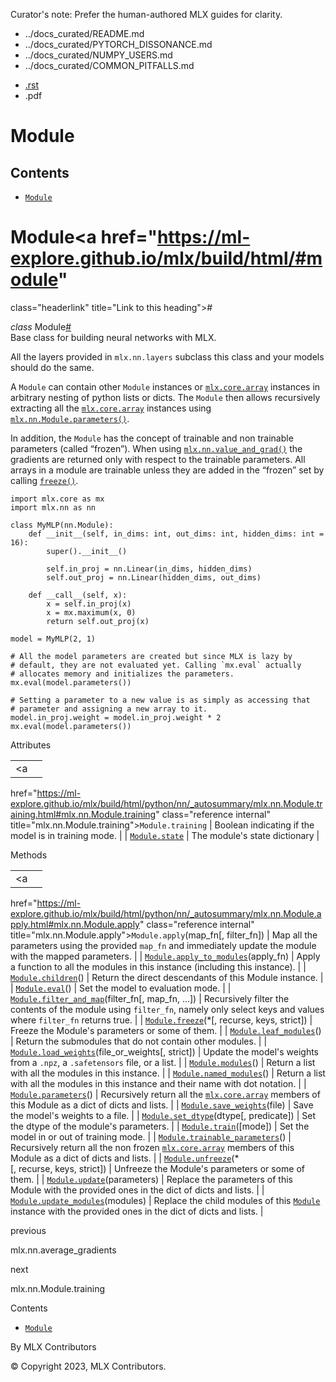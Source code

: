 Curator's note: Prefer the human-authored MLX guides for clarity.
- ../docs_curated/README.md
- ../docs_curated/PYTORCH_DISSONANCE.md
- ../docs_curated/NUMPY_USERS.md
- ../docs_curated/COMMON_PITFALLS.md


<div id="main-content" class="bd-main" role="main">

<div class="sbt-scroll-pixel-helper">

</div>

<div class="bd-content">

<div class="bd-article-container">

<div class="bd-header-article d-print-none">

<div class="header-article-items header-article__inner">

<div class="header-article-items__start">

<div class="header-article-item">

<span class="fa-solid fa-bars"></span>

</div>

</div>

<div class="header-article-items__end">

<div class="header-article-item">

<div class="article-header-buttons">

<a href="https://github.com/ml-explore/mlx"
class="btn btn-sm btn-source-repository-button"
data-bs-placement="bottom" data-bs-toggle="tooltip" target="_blank"
title="Source repository"><span class="btn__icon-container"> <em></em>
</span></a>

<div class="dropdown dropdown-download-buttons">

- <a
  href="https://ml-explore.github.io/mlx/build/html/_sources/python/nn/module.rst"
  class="btn btn-sm btn-download-source-button dropdown-item"
  data-bs-placement="left" data-bs-toggle="tooltip" target="_blank"
  title="Download source file"><span class="btn__icon-container">
  <em></em> </span> <span class="btn__text-container">.rst</span></a>
- <span class="btn__icon-container"> </span>
  <span class="btn__text-container">.pdf</span>

</div>

<span class="btn__icon-container"> </span>

<span class="fa-solid fa-list"></span>

</div>

</div>

</div>

</div>

</div>

<div id="jb-print-docs-body" class="onlyprint">

# Module

<div id="print-main-content">

<div id="jb-print-toc">

<div>

## Contents

</div>

- <a href="https://ml-explore.github.io/mlx/build/html/#mlx.nn.Module"
  class="reference internal nav-link"><span class="pre"><code
  class="docutils literal notranslate">Module</code></span></a>

</div>

</div>

</div>

<div id="searchbox">

</div>

<div id="module" class="section">

# Module<a href="https://ml-explore.github.io/mlx/build/html/#module"
class="headerlink" title="Link to this heading">#</a>

*<span class="pre">class</span><span class="w"> </span>*<span class="sig-name descname"><span class="pre">Module</span></span><a href="https://ml-explore.github.io/mlx/build/html/#mlx.nn.Module"
class="headerlink" title="Link to this definition">#</a>  
Base class for building neural networks with MLX.

All the layers provided in <span class="pre">`mlx.nn.layers`</span>
subclass this class and your models should do the same.

A <span class="pre">`Module`</span> can contain other
<span class="pre">`Module`</span> instances or <a
href="https://ml-explore.github.io/mlx/build/html/python/_autosummary/mlx.core.array.html#mlx.core.array"
class="reference internal" title="mlx.core.array"><span
class="pre"><code
class="sourceCode python">mlx.core.array</code></span></a> instances in
arbitrary nesting of python lists or dicts. The
<span class="pre">`Module`</span> then allows recursively extracting all
the <a
href="https://ml-explore.github.io/mlx/build/html/python/_autosummary/mlx.core.array.html#mlx.core.array"
class="reference internal" title="mlx.core.array"><span
class="pre"><code
class="sourceCode python">mlx.core.array</code></span></a> instances
using <a
href="https://ml-explore.github.io/mlx/build/html/python/nn/_autosummary/mlx.nn.Module.parameters.html#mlx.nn.Module.parameters"
class="reference internal" title="mlx.nn.Module.parameters"><span
class="pre"><code
class="sourceCode python">mlx.nn.Module.parameters()</code></span></a>.

In addition, the <span class="pre">`Module`</span> has the concept of
trainable and non trainable parameters (called “frozen”). When using <a
href="https://ml-explore.github.io/mlx/build/html/python/_autosummary/mlx.nn.value_and_grad.html#mlx.nn.value_and_grad"
class="reference internal" title="mlx.nn.value_and_grad"><span
class="pre"><code
class="sourceCode python">mlx.nn.value_and_grad()</code></span></a> the
gradients are returned only with respect to the trainable parameters.
All arrays in a module are trainable unless they are added in the
“frozen” set by calling <a
href="https://ml-explore.github.io/mlx/build/html/python/nn/_autosummary/mlx.nn.Module.freeze.html#mlx.nn.Module.freeze"
class="reference internal" title="mlx.nn.Module.freeze"><span
class="pre"><code class="sourceCode python">freeze()</code></span></a>.

<div class="highlight-python notranslate">

<div class="highlight">

    import mlx.core as mx
    import mlx.nn as nn

    class MyMLP(nn.Module):
        def __init__(self, in_dims: int, out_dims: int, hidden_dims: int = 16):
            super().__init__()

            self.in_proj = nn.Linear(in_dims, hidden_dims)
            self.out_proj = nn.Linear(hidden_dims, out_dims)

        def __call__(self, x):
            x = self.in_proj(x)
            x = mx.maximum(x, 0)
            return self.out_proj(x)

    model = MyMLP(2, 1)

    # All the model parameters are created but since MLX is lazy by
    # default, they are not evaluated yet. Calling `mx.eval` actually
    # allocates memory and initializes the parameters.
    mx.eval(model.parameters())

    # Setting a parameter to a new value is as simply as accessing that
    # parameter and assigning a new array to it.
    model.in_proj.weight = model.in_proj.weight * 2
    mx.eval(model.parameters())

</div>

</div>

Attributes

<div class="pst-scrollable-table-container">

|  |  |
|----|----|
| <a
href="https://ml-explore.github.io/mlx/build/html/python/nn/_autosummary/mlx.nn.Module.training.html#mlx.nn.Module.training"
class="reference internal" title="mlx.nn.Module.training"><span
class="pre"><code
class="sourceCode python">Module.training</code></span></a> | Boolean indicating if the model is in training mode. |
| <a
href="https://ml-explore.github.io/mlx/build/html/python/nn/_autosummary/mlx.nn.Module.state.html#mlx.nn.Module.state"
class="reference internal" title="mlx.nn.Module.state"><span
class="pre"><code
class="sourceCode python">Module.state</code></span></a> | The module's state dictionary |

</div>

Methods

<div class="pst-scrollable-table-container">

|  |  |
|----|----|
| <a
href="https://ml-explore.github.io/mlx/build/html/python/nn/_autosummary/mlx.nn.Module.apply.html#mlx.nn.Module.apply"
class="reference internal" title="mlx.nn.Module.apply"><span
class="pre"><code
class="sourceCode python">Module.<span class="bu">apply</span></code></span></a>(map_fn\[, filter_fn\]) | Map all the parameters using the provided <span class="pre">`map_fn`</span> and immediately update the module with the mapped parameters. |
| <a
href="https://ml-explore.github.io/mlx/build/html/python/nn/_autosummary/mlx.nn.Module.apply_to_modules.html#mlx.nn.Module.apply_to_modules"
class="reference internal" title="mlx.nn.Module.apply_to_modules"><span
class="pre"><code
class="sourceCode python">Module.apply_to_modules</code></span></a>(apply_fn) | Apply a function to all the modules in this instance (including this instance). |
| <a
href="https://ml-explore.github.io/mlx/build/html/python/nn/_autosummary/mlx.nn.Module.children.html#mlx.nn.Module.children"
class="reference internal" title="mlx.nn.Module.children"><span
class="pre"><code
class="sourceCode python">Module.children</code></span></a>() | Return the direct descendants of this Module instance. |
| <a
href="https://ml-explore.github.io/mlx/build/html/python/nn/_autosummary/mlx.nn.Module.eval.html#mlx.nn.Module.eval"
class="reference internal" title="mlx.nn.Module.eval"><span
class="pre"><code
class="sourceCode python">Module.<span class="bu">eval</span></code></span></a>() | Set the model to evaluation mode. |
| <a
href="https://ml-explore.github.io/mlx/build/html/python/nn/_autosummary/mlx.nn.Module.filter_and_map.html#mlx.nn.Module.filter_and_map"
class="reference internal" title="mlx.nn.Module.filter_and_map"><span
class="pre"><code
class="sourceCode python">Module.filter_and_map</code></span></a>(filter_fn\[, map_fn, ...\]) | Recursively filter the contents of the module using <span class="pre">`filter_fn`</span>, namely only select keys and values where <span class="pre">`filter_fn`</span> returns true. |
| <a
href="https://ml-explore.github.io/mlx/build/html/python/nn/_autosummary/mlx.nn.Module.freeze.html#mlx.nn.Module.freeze"
class="reference internal" title="mlx.nn.Module.freeze"><span
class="pre"><code
class="sourceCode python">Module.freeze</code></span></a>(\*\[, recurse, keys, strict\]) | Freeze the Module's parameters or some of them. |
| <a
href="https://ml-explore.github.io/mlx/build/html/python/nn/_autosummary/mlx.nn.Module.leaf_modules.html#mlx.nn.Module.leaf_modules"
class="reference internal" title="mlx.nn.Module.leaf_modules"><span
class="pre"><code
class="sourceCode python">Module.leaf_modules</code></span></a>() | Return the submodules that do not contain other modules. |
| <a
href="https://ml-explore.github.io/mlx/build/html/python/nn/_autosummary/mlx.nn.Module.load_weights.html#mlx.nn.Module.load_weights"
class="reference internal" title="mlx.nn.Module.load_weights"><span
class="pre"><code
class="sourceCode python">Module.load_weights</code></span></a>(file_or_weights\[, strict\]) | Update the model's weights from a <span class="pre">`.npz`</span>, a <span class="pre">`.safetensors`</span> file, or a list. |
| <a
href="https://ml-explore.github.io/mlx/build/html/python/nn/_autosummary/mlx.nn.Module.modules.html#mlx.nn.Module.modules"
class="reference internal" title="mlx.nn.Module.modules"><span
class="pre"><code
class="sourceCode python">Module.modules</code></span></a>() | Return a list with all the modules in this instance. |
| <a
href="https://ml-explore.github.io/mlx/build/html/python/nn/_autosummary/mlx.nn.Module.named_modules.html#mlx.nn.Module.named_modules"
class="reference internal" title="mlx.nn.Module.named_modules"><span
class="pre"><code
class="sourceCode python">Module.named_modules</code></span></a>() | Return a list with all the modules in this instance and their name with dot notation. |
| <a
href="https://ml-explore.github.io/mlx/build/html/python/nn/_autosummary/mlx.nn.Module.parameters.html#mlx.nn.Module.parameters"
class="reference internal" title="mlx.nn.Module.parameters"><span
class="pre"><code
class="sourceCode python">Module.parameters</code></span></a>() | Recursively return all the <a
href="https://ml-explore.github.io/mlx/build/html/python/_autosummary/mlx.core.array.html#mlx.core.array"
class="reference internal" title="mlx.core.array"><span
class="pre"><code
class="sourceCode python">mlx.core.array</code></span></a> members of this Module as a dict of dicts and lists. |
| <a
href="https://ml-explore.github.io/mlx/build/html/python/nn/_autosummary/mlx.nn.Module.save_weights.html#mlx.nn.Module.save_weights"
class="reference internal" title="mlx.nn.Module.save_weights"><span
class="pre"><code
class="sourceCode python">Module.save_weights</code></span></a>(file) | Save the model's weights to a file. |
| <a
href="https://ml-explore.github.io/mlx/build/html/python/nn/_autosummary/mlx.nn.Module.set_dtype.html#mlx.nn.Module.set_dtype"
class="reference internal" title="mlx.nn.Module.set_dtype"><span
class="pre"><code
class="sourceCode python">Module.set_dtype</code></span></a>(dtype\[, predicate\]) | Set the dtype of the module's parameters. |
| <a
href="https://ml-explore.github.io/mlx/build/html/python/nn/_autosummary/mlx.nn.Module.train.html#mlx.nn.Module.train"
class="reference internal" title="mlx.nn.Module.train"><span
class="pre"><code
class="sourceCode python">Module.train</code></span></a>(\[mode\]) | Set the model in or out of training mode. |
| <a
href="https://ml-explore.github.io/mlx/build/html/python/nn/_autosummary/mlx.nn.Module.trainable_parameters.html#mlx.nn.Module.trainable_parameters"
class="reference internal"
title="mlx.nn.Module.trainable_parameters"><span class="pre"><code
class="sourceCode python">Module.trainable_parameters</code></span></a>() | Recursively return all the non frozen <a
href="https://ml-explore.github.io/mlx/build/html/python/_autosummary/mlx.core.array.html#mlx.core.array"
class="reference internal" title="mlx.core.array"><span
class="pre"><code
class="sourceCode python">mlx.core.array</code></span></a> members of this Module as a dict of dicts and lists. |
| <a
href="https://ml-explore.github.io/mlx/build/html/python/nn/_autosummary/mlx.nn.Module.unfreeze.html#mlx.nn.Module.unfreeze"
class="reference internal" title="mlx.nn.Module.unfreeze"><span
class="pre"><code
class="sourceCode python">Module.unfreeze</code></span></a>(\*\[, recurse, keys, strict\]) | Unfreeze the Module's parameters or some of them. |
| <a
href="https://ml-explore.github.io/mlx/build/html/python/nn/_autosummary/mlx.nn.Module.update.html#mlx.nn.Module.update"
class="reference internal" title="mlx.nn.Module.update"><span
class="pre"><code
class="sourceCode python">Module.update</code></span></a>(parameters) | Replace the parameters of this Module with the provided ones in the dict of dicts and lists. |
| <a
href="https://ml-explore.github.io/mlx/build/html/python/nn/_autosummary/mlx.nn.Module.update_modules.html#mlx.nn.Module.update_modules"
class="reference internal" title="mlx.nn.Module.update_modules"><span
class="pre"><code
class="sourceCode python">Module.update_modules</code></span></a>(modules) | Replace the child modules of this <a href="https://ml-explore.github.io/mlx/build/html/#mlx.nn.Module"
class="reference internal" title="mlx.nn.Module"><span class="pre"><code
class="sourceCode python">Module</code></span></a> instance with the provided ones in the dict of dicts and lists. |

</div>

</div>

<div class="prev-next-area">

<a
href="https://ml-explore.github.io/mlx/build/html/python/_autosummary/mlx.nn.average_gradients.html"
class="left-prev" title="previous page"><em></em></a>

<div class="prev-next-info">

previous

mlx.nn.average_gradients

</div>

<a
href="https://ml-explore.github.io/mlx/build/html/python/nn/_autosummary/mlx.nn.Module.training.html"
class="right-next" title="next page"></a>

<div class="prev-next-info">

next

mlx.nn.Module.training

</div>

</div>

</div>

<div class="bd-sidebar-secondary bd-toc">

<div class="sidebar-secondary-items sidebar-secondary__inner">

<div class="sidebar-secondary-item">

<div class="page-toc tocsection onthispage">

Contents

</div>

- <a href="https://ml-explore.github.io/mlx/build/html/#mlx.nn.Module"
  class="reference internal nav-link"><span class="pre"><code
  class="docutils literal notranslate">Module</code></span></a>

</div>

</div>

</div>

</div>

<div class="bd-footer-content__inner container">

<div class="footer-item">

By MLX Contributors

</div>

<div class="footer-item">

© Copyright 2023, MLX Contributors.  

</div>

<div class="footer-item">

</div>

<div class="footer-item">

</div>

</div>

</div>
